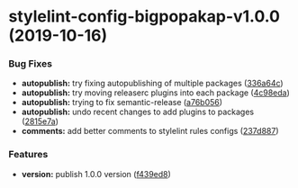 # stylelint-config-bigpopakap-v1.0.0 (2019-10-16)


### Bug Fixes

* **autopublish:** try fixing autopublishing of multiple packages ([336a64c](https://github.com/bigpopakap/linting-config/commit/336a64ce5946173ad9b251c8c5d0423f263f1fba))
* **autopublish:** try moving releaserc plugins into each package ([4c98eda](https://github.com/bigpopakap/linting-config/commit/4c98edadfa18f51780d80bab2da772b3ca2c11f5))
* **autopublish:** trying to fix semantic-release ([a76b056](https://github.com/bigpopakap/linting-config/commit/a76b056eb31129208e6a193dc4bdcdb9b490eb93))
* **autopublish:** undo recent changes to add plugins to packages ([2815e7a](https://github.com/bigpopakap/linting-config/commit/2815e7a82fc17dc4d07c33a709ab9d92d258d2f3))
* **comments:** add better comments to stylelint rules configs ([237d887](https://github.com/bigpopakap/linting-config/commit/237d887675dde74506594807c2de804fcfd92a39))


### Features

* **version:** publish 1.0.0 version ([f439ed8](https://github.com/bigpopakap/linting-config/commit/f439ed8d2b1cb53237f5918b0507e0920f518e6f))
